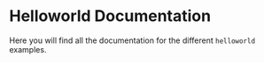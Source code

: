 Helloworld Documentation
========================

Here you will find all the documentation for the different `helloworld` examples.
